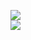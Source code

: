 [![](https://img.shields.io/badge/Made%20With-Github%20Spray-lightgrey.svg?style=for-the-badge&logo=github)](https://github.com/Annihil/github-spray#18738)  
[![](https://i.imgur.com/2DrTn0Z.gif)](https://github.com/Annihil/github-spray)